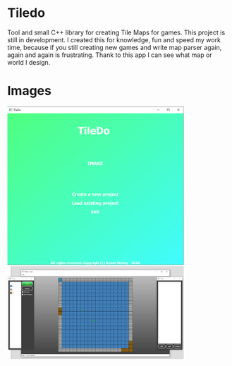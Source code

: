 # Tiledo
Tool and small C++ library for creating Tile Maps for games. This project is still in development. I created this for knowledge, fun and speed my work time, because if you still
creating new games and write map parser again, again and again is frustrating. Thank to this app I can see what map or world I design.

# Images
<img src="https://github.com/Kevvski/Tiledo/blob/main/Images/1.png" width="400">
<img src="https://github.com/Kevvski/Tiledo/blob/main/Images/2.png" width="400">
